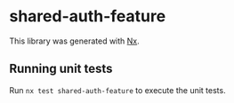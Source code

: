# shared-auth-feature

This library was generated with [Nx](https://nx.dev).

## Running unit tests

Run `nx test shared-auth-feature` to execute the unit tests.
